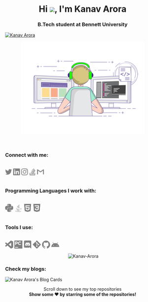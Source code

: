 <head>
  <link rel ="stylesheet" href = "style.css">
</head>
<h1 align="center">Hi <img src="https://media.giphy.com/media/hvRJCLFzcasrR4ia7z/giphy.gif" width="30px">, I'm Kanav Arora</h1>
<h3 align="center">B.Tech student at Bennett University</h3>

<p align="left"> <a href="https://twitter.com/Beardy_Weird" target="blank"><img src="https://img.shields.io/twitter/follow/Beardy_Weird?label=Follow%20%40Beardy_Weird&style=for-the-badge" alt="Kanav Arora" /></a> </p>


<p align = "center"> <img  title="Kanav Arora" alt="Kanav Arora" width="400" src="./logos/animation.gif" /> </p>

<br>

### Connect with me: 
<br>
<a href="https://twitter.com/Beardy_Weird"><img align="center" title="Twitter - Kanav Arora" alt="Twitter" width="22px" src="./logos/twitter.svg" class = "padding22"/></a>
<a href="www.linkedin.com/in/kanavarora1505"><img align="center" title="LinkedIn - Kanav Arora" alt="LinkedIn" width="22px" src="./logos/linkedin.svg" class = "padding22"/></a>
<a href="https://www.instagram.com/kanav_a/"><img align="center" title="Instagram - Kanav Arora" alt="Instagram" width="22px" src="./logos/instagram.svg" class = "padding22"/></a>
<a href="https://meta.stackexchange.com/users/937580/kanav-arora"><img align="center" title="Stack Overflow - Kanav Arora" alt="Stack Overflow" width="22px" src="./logos/stackoverflow.svg" class = "padding22"/></a>
<a href="mailto:kanavarora1515@gmail.com"><img align="center" title="Mail - Kanav Arora" alt="Mail" width="22px" src="./logos/gmail.svg" class = "padding22"/></a>


<br>
<br>
  
### Programming Languages I work with:
<br>

<img align="center" title="Python" alt="python" width="26px" src="./logos/python.svg" class = "padding26" />
<img align="center" title="Java" alt="Java" width="26px" src="./logos/java.svg"  class = "padding26"/>
<!-- <img align="left" title="Git" alt="Git" width="26px" src="./logos/git.svg" /> -->
<img align="center" title="HTML5" alt="HTML5" width="26px" src="./logos/html5.svg" class = "padding26" />
<img align="center" title="CSS3" alt="CSS3" width="26px" src="./logos/css3.svg"  class = "padding26"/>
  
<br>
<br>

### Tools I use: 
<br>

<img align="center" title="Visual Studio Code" alt="Visual Studio Code" width="26px" src="./logos/visualstudiocode.svg" class = "padding26"/>
<img align="center" title="JetBrains PyCharm" alt="JetBrains PyCharm" width="26px" src="./logos/pycharm.svg" class = "padding26"/>
<img align="center" title="Discord" alt="Discord" width="26px" src="./logos/discord.svg" class = "padding26"/>
<img align="center" title="Git" alt="Git" width="26px" src="./logos/git.svg" class = "padding26"/>
<img align="center" title="GitHub" alt="GitHub" width="26px" src="./logos/github.svg" class = "padding26"/>
<img align="center" title="Android" alt="Android" width="26px" src="./logos/android.svg" class = "padding26"/>
</h3>

<br>


<p align = "center">&nbsp;<img align="center" src="https://github-readme-stats.vercel.app/api?username=Kanav-Arora&show_icons=true&locale=en" alt="Kanav-Arora" width="450" height="250" /></p>

### Check my blogs:
![Kanav Arora's Blog Cards](https://github-cards-external-blogs.souravdey777.vercel.app/getMediumBlogs?username=kanavarora1515&type=horizontal)


<p align="center">
    Scroll down to see my top repositories
    <br>
    <b>
      Show some ❤️ by starring some of the repositories!
    </b>
</p>

